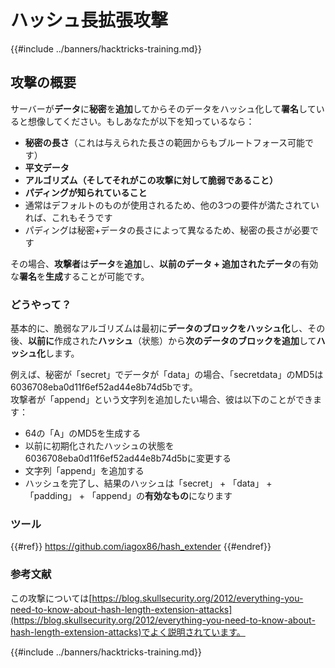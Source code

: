 # ハッシュ長拡張攻撃

{{#include ../banners/hacktricks-training.md}}

## 攻撃の概要

サーバーが**データ**に**秘密**を**追加**してからそのデータをハッシュ化して**署名**していると想像してください。もしあなたが以下を知っているなら：

- **秘密の長さ**（これは与えられた長さの範囲からもブルートフォース可能です）
- **平文データ**
- **アルゴリズム（そしてそれがこの攻撃に対して脆弱であること）**
- **パディングが知られていること**
- 通常はデフォルトのものが使用されるため、他の3つの要件が満たされていれば、これもそうです
- パディングは秘密+データの長さによって異なるため、秘密の長さが必要です

その場合、**攻撃者**は**データ**を**追加**し、**以前のデータ + 追加されたデータ**の有効な**署名**を**生成**することが可能です。

### どうやって？

基本的に、脆弱なアルゴリズムは最初に**データのブロックをハッシュ化**し、その後、**以前に**作成された**ハッシュ**（状態）から**次のデータのブロックを追加**して**ハッシュ化**します。

例えば、秘密が「secret」でデータが「data」の場合、「secretdata」のMD5は6036708eba0d11f6ef52ad44e8b74d5bです。\
攻撃者が「append」という文字列を追加したい場合、彼は以下のことができます：

- 64の「A」のMD5を生成する
- 以前に初期化されたハッシュの状態を6036708eba0d11f6ef52ad44e8b74d5bに変更する
- 文字列「append」を追加する
- ハッシュを完了し、結果のハッシュは「secret」 + 「data」 + 「padding」 + 「append」の**有効なもの**になります

### **ツール**

{{#ref}}
https://github.com/iagox86/hash_extender
{{#endref}}

### 参考文献

この攻撃については[https://blog.skullsecurity.org/2012/everything-you-need-to-know-about-hash-length-extension-attacks](https://blog.skullsecurity.org/2012/everything-you-need-to-know-about-hash-length-extension-attacks)でよく説明されています。

{{#include ../banners/hacktricks-training.md}}
